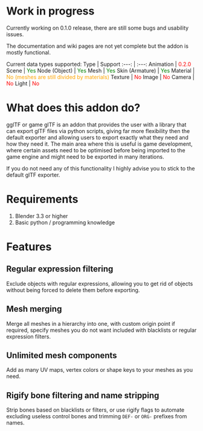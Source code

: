 # Work in progress
Currently working on 0.1.0 release, there are still some bugs and usability issues. 

The documentation and wiki pages are not yet complete but the addon is mostly functional.

Current data types supported:
Type | Support
:---: | :---:
Animation | <t style="color:red">0.2.0</t>
Scene | <t style="color:green">Yes</t>
Node (Object) | <t style="color:green">Yes</t>
Mesh | <t style="color:green">Yes</t>
Skin (Armature) | <t style="color:green">Yes</t>
Material | <t style="color:orange">No (meshes are still divided by materials)</t>
Texture | <t style="color:red">No</t>
Image | <t style="color:red">No</t>
Camera | <t style="color:red">No</t>
Light |  <t style="color:red">No</t>

# What does this addon do?
gglTF or game glTF is an addon that provides the user with a library that can export glTF files via python scripts, giving far more flexibility then the default exporter and allowing users to export exactly what they need and how they need it. The main area where this is useful is game development, where certain assets need to be optimised before being imported to the game engine and might need to be exported in many iterations.

If you do not need any of this functionality I highly advise you to stick to the default glTF exporter.

# Requirements
1. Blender 3.3 or higher
2. Basic python / programming knowledge

# Features

## Regular expression filtering
Exclude objects with regular expressions, allowing you to get rid of objects without being forced to delete them before exporting.

## Mesh merging
Merge all meshes in a hierarchy into one, with custom origin point if required, specify meshes you do not want included with blacklists or regular expression filters. 

## Unlimited mesh components
Add as many UV maps, vertex colors or shape keys to your meshes as you need.

## Rigify bone filtering and name stripping
Strip bones based on blacklists or filters, or use rigify flags to automate excluding useless control bones and trimming `DEF-` or `ORG-` prefixes from names.
